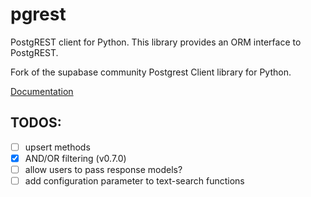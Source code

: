 # pgrest

PostgREST client for Python. This library provides an ORM interface to PostgREST.

Fork of the supabase community Postgrest Client library for Python.

[Documentation](https://anand2312.github.io/pgrest)

## TODOS:

- [ ] upsert methods
- [x] AND/OR filtering (v0.7.0)
- [ ] allow users to pass response models?
- [ ] add configuration parameter to text-search functions
